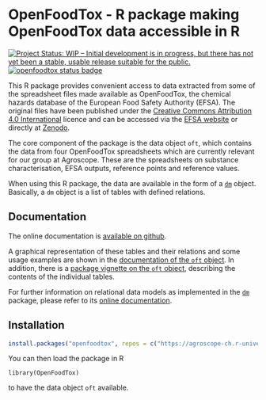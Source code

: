 # OpenFoodTox - R package making OpenFoodTox data accessible in R

<!-- badges: start -->
[![Project Status: WIP – Initial development is in progress, but there has not yet been a stable, usable release suitable for the public.](https://www.repostatus.org/badges/latest/wip.svg)](https://www.repostatus.org/#wip)
[![openfoodtox status badge](https://agroscope-ch.r-universe.dev/badges/OpenFoodTox)](https://agroscope-ch.r-universe.dev/ui/#package:openfoodtox)
<!-- badges: end -->

This R package provides convenient access to data extracted from some of
the spreadsheet files made available as OpenFoodTox, the chemical hazards
database of the European Food Safety Authority (EFSA). The original files have
been published under the 
[Creative Commons Attribution 4.0 International](https://creativecommons.org/licenses/by/4.0/deed.en) 
licence and can be accessed via
the [EFSA website](https://www.efsa.europa.eu/en/data-report/chemical-hazards-database-openfoodtox)
or directly at
[Zenodo](https://zenodo.org/doi/10.5281/zenodo.780543).

The core component of the package is the data object `oft`, which contains the
data from four OpenFoodTox spreadsheets which are currently relevant for our
group at Agroscope. These are the spreadsheets on substance characterisation,
EFSA outputs, reference points and reference values.

When using this R package, the data are available in the form of
a [`dm`](https://cran.r-project.org/package=dm) object. Basically, a
`dm` object is a list of tables with defined relations.

## Documentation

The online documentation is [available on github](https://agroscope-ch.github.io/openfoodtox/index.html).

A graphical representation of these tables and their relations and some
usage examples are shown in the
[documentation of the `oft` object](https://agroscope-ch.github.io/openfoodtox/reference/oft.html).
In addition, there is a 
[package vignette on the `oft` object](https://agroscope-ch.github.io/openfoodtox/articles/oft.html),
describing the contents of the individual tables.

For further information on relational data models as implemented in the
[`dm`](https://cran.r-project.org/package=dm) package, please refer to its
[online documentation](https://dm.cynkra.com/).

## Installation

```r
install.packages("openfoodtox", repos = c("https://agroscope-ch.r-universe.dev", "https://cran.r-project.org"))
```

You can then load the package in R

```
library(OpenFoodTox)
```

to have the data object `oft` available.
